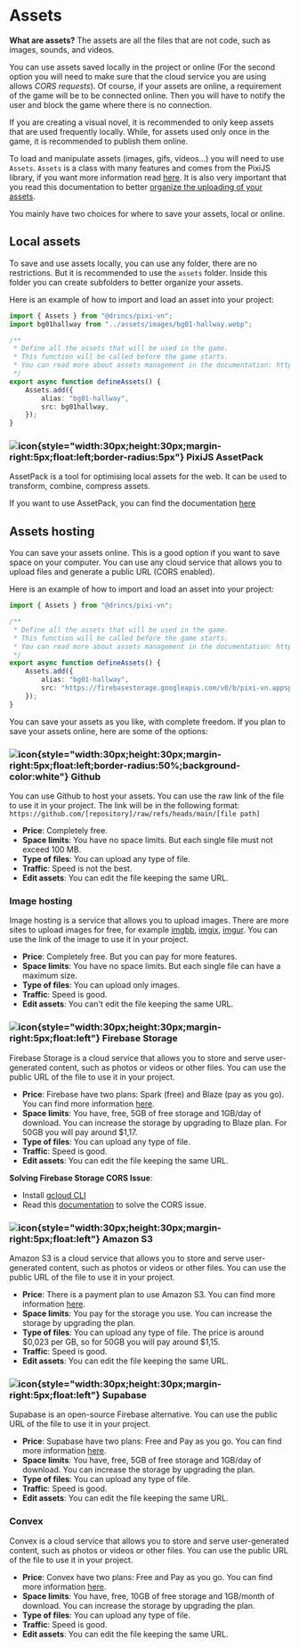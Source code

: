 # Assets

**What are assets?** The assets are all the files that are not code, such as images, sounds, and videos.

You can use assets saved locally in the project or online (For the second option you will need to make sure that the cloud service you are using allows *CORS requests*). Of course, if your assets are online, a requirement of the game will be to be connected online. Then you will have to notify the user and block the game where there is no connection.

If you are creating a visual novel, it is recommended to only keep assets that are used frequently locally. While, for assets used only once in the game, it is recommended to publish them online.

To load and manipulate assets (images, gifs, videos...) you will need to use `Assets`. `Assets` is a class with many features and comes from the PixiJS library, if you want more information read [here](https://pixijs.com/8.x/guides/components/assets). It is also very important that you read this documentation to better [organize the uploading of your assets](/start/assets-management.md).

You mainly have two choices for where to save your assets, local or online.

## Local assets

To save and use assets locally, you can use any folder, there are no restrictions. But it is recommended to use the `assets` folder. Inside this folder you can create subfolders to better organize your assets.

Here is an example of how to import and load an asset into your project:

```ts [/utils/assets.ts]
import { Assets } from "@drincs/pixi-vn";
import bg01hallway from "../assets/images/bg01-hallway.webp";

/**
 * Define all the assets that will be used in the game.
 * This function will be called before the game starts.
 * You can read more about assets management in the documentation: https://pixi-vn.web.app/start/assets-management.html
 */
export async function defineAssets() {
    Assets.add({
        alias: "bg01-hallway",
        src: bg01hallway,
    });
}
```

### ![icon](/pixijs-assetpack.svg){style="width:30px;height:30px;margin-right:5px;float:left;border-radius:5px"} PixiJS AssetPack

AssetPack is a tool for optimising local assets for the web. It can be used to transform, combine, compress assets.

If you want to use AssetPack, you can find the documentation [here](https://pixijs.io/assetpack)

## Assets hosting

You can save your assets online. This is a good option if you want to save space on your computer. You can use any cloud service that allows you to upload files and generate a public URL (CORS enabled).

Here is an example of how to import and load an asset into your project:

```ts [/utils/assets.ts]
import { Assets } from "@drincs/pixi-vn";

/**
 * Define all the assets that will be used in the game.
 * This function will be called before the game starts.
 * You can read more about assets management in the documentation: https://pixi-vn.web.app/start/assets-management.html
 */
export async function defineAssets() {
    Assets.add({
        alias: "bg01-hallway",
        src: "https://firebasestorage.googleapis.com/v0/b/pixi-vn.appspot.com/o/public%2Fbreakdown%2Fbg01-hallway.webp?alt=media",
    });
}
```

You can save your assets as you like, with complete freedom. If you plan to save your assets online, here are some of the options:

### ![icon](/github.svg){style="width:30px;height:30px;margin-right:5px;float:left;border-radius:50%;background-color:white"} Github

You can use Github to host your assets. You can use the raw link of the file to use it in your project. The link will be in the following format: `https://github.com/[repository]/raw/refs/heads/main/[file path]`

* **Price**: Completely free.
* **Space limits**: You have no space limits. But each single file must not exceed 100 MB.
* **Type of files**: You can upload any type of file.
* **Traffic**: Speed is not the best.
* **Edit assets**: You can edit the file keeping the same URL.

### Image hosting

Image hosting is a service that allows you to upload images. There are more sites to upload images for free, for example [imgbb](https://imgbb.com/), [imgix](https://www.imgix.com/), [imgur](https://imgur.com/). You can use the link of the image to use it in your project.

* **Price**: Completely free. But you can pay for more features.
* **Space limits**: You have no space limits. But each single file can have a maximum size.
* **Type of files**: You can upload only images.
* **Traffic**: Speed is good.
* **Edit assets**: You can't edit the file keeping the same URL.

### ![icon](/firebase.svg){style="width:30px;height:30px;margin-right:5px;float:left"} Firebase Storage

Firebase Storage is a cloud service that allows you to store and serve user-generated content, such as photos or videos or other files. You can use the public URL of the file to use it in your project.

* **Price**: Firebase have two plans: Spark (free) and Blaze (pay as you go). You can find more information [here](https://firebase.google.com/pricing).
* **Space limits**: You have, free, 5GB of free storage and 1GB/day of download. You can increase the storage by upgrading to Blaze plan. For 50GB you will pay around $1,17.
* **Type of files**: You can upload any type of file.
* **Traffic**: Speed is good.
* **Edit assets**: You can edit the file keeping the same URL.

**Solving Firebase Storage CORS Issue**:

* Install [gcloud CLI](https://cloud.google.com/sdk/docs/install)
* Read this [documentation](https://medium.com/@we.viavek/setting-cors-in-firebase-19a2cce2fe28) to solve the CORS issue.

### ![icon](/aws.svg){style="width:30px;height:30px;margin-right:5px;float:left"} Amazon S3

Amazon S3 is a cloud service that allows you to store and serve user-generated content, such as photos or videos or other files. You can use the public URL of the file to use it in your project.

* **Price**: There is a payment plan to use Amazon S3. You can find more information [here](https://aws.amazon.com/s3/pricing/).
* **Space limits**: You pay for the storage you use. You can increase the storage by upgrading the plan.
* **Type of files**: You can upload any type of file. The price is around $0,023 per GB, so for 50GB you will pay around $1,15.
* **Traffic**: Speed is good.
* **Edit assets**: You can edit the file keeping the same URL.

### ![icon](/supabase.svg){style="width:30px;height:30px;margin-right:5px;float:left"} Supabase

Supabase is an open-source Firebase alternative. You can use the public URL of the file to use it in your project.

* **Price**: Supabase have two plans: Free and Pay as you go. You can find more information [here](https://supabase.io/pricing).
* **Space limits**: You have, free, 5GB of free storage and 1GB/day of download. You can increase the storage by upgrading the plan.
* **Type of files**: You can upload any type of file.
* **Traffic**: Speed is good.
* **Edit assets**: You can edit the file keeping the same URL.

### Convex

Convex is a cloud service that allows you to store and serve user-generated content, such as photos or videos or other files. You can use the public URL of the file to use it in your project.

* **Price**: Convex have two plans: Free and Pay as you go. You can find more information [here](https://www.convex.dev/pricing).
* **Space limits**: You have, free, 10GB of free storage and 1GB/month of download. You can increase the storage by upgrading the plan.
* **Type of files**: You can upload any type of file.
* **Traffic**: Speed is good.
* **Edit assets**: You can edit the file keeping the same URL.
